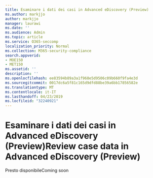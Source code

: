 ```yaml
---
title: Esaminare i dati dei casi in Advanced eDiscovery (Preview)
ms.author: markjjo
author: markjjo
manager: laurawi
ms.date: ''
ms.audience: Admin
ms.topic: article
ms.service: O365-seccomp
localization_priority: Normal
ms.collection: M365-security-compliance
search.appverid:
- MOE150
- MET150
ms.assetid: ''
description: ''
ms.openlocfilehash: ee83594b89a3a1f968e5d9506c09b660f9fa4e3d
ms.sourcegitcommit: 0017dc6a5f81c165d9dfd88be39a6bb17856582e
ms.translationtype: MT
ms.contentlocale: it-IT
ms.lasthandoff: 04/23/2019
ms.locfileid: "32240921"
---
```

# <a name="review-case-data-in-advanced-ediscovery-preview"></a><span data-ttu-id="7cfcc-102">Esaminare i dati dei casi in Advanced eDiscovery (Preview)</span><span class="sxs-lookup"><span data-stu-id="7cfcc-102">Review case data in Advanced eDiscovery (Preview)</span></span>


<span data-ttu-id="7cfcc-103">Presto disponibile</span><span class="sxs-lookup"><span data-stu-id="7cfcc-103">Coming soon</span></span>